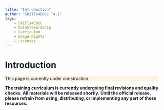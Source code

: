 ```yaml
---
title: "Introduction"
author: "Skills4EOSC T4.1"
tags:
    - Skills4EOSC
    - DataStewardship
    - Curriculum
    - Usage Rights
    - Licenses
---
```


# Introduction

<details open markdown style="border-color: #ff9100;">
<summary style="list-style: none; background-color: #ff91001a;">This page is currently under construction</summary>

**The training curriculum is currently undergoing final revisions and quality checks.**
**All materials will be released shortly.**
**Until the official release, please refrain from using, distributing, or implementing any part of these resources.**

</details>
